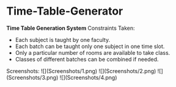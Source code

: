 # Time-Table-Generator
<b>Time Table Generation System</b>
Constraints Taken:
<ul>
  <li>Each subject is taught by one faculty.</li>
  <li>Each batch can be taught only one subject in one time slot.</li>
  <li>Only a particular number of rooms are available to take class.</li>
  <li>Classes of different batches can be combined if needed.</li>
</ul>
Screenshots:
![](Screenshots/1.png)
![](Screenshots/2.png)
![](Screenshots/3.png)
![](Screenshots/4.png)
